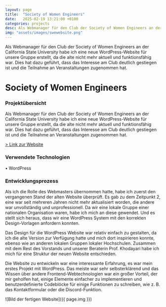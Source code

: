 ```yaml
---
layout: page
title:  "Society of Women Engineers"
date:   2025-02-19 13:21:00 +0100
categories: projects
desc: Als Webmanager für den Club der Society of Women Engineers an der California State University habe ich eine neue WordPress-Website für unsere Gruppe erstellt, da die alte nicht mehr aktuell und funktionsfähig war. Dies hat dazu geführt, dass das Interesse am Club deutlich gestiegen ist und die Teilnahme an Veranstaltungen zugenommen hat.
img: "assets/images/swewebsite.png"
---
```


Als Webmanager für den Club der Society of Women Engineers an der California State University habe ich eine neue WordPress-Website für unsere Gruppe erstellt, da die alte nicht mehr aktuell und funktionsfähig war. Dies hat dazu geführt, dass das Interesse am Club deutlich gestiegen ist und die Teilnahme an Veranstaltungen zugenommen hat.


# Society of Women Engineers


### Projektübersicht

Als Webmanager für den Club der Society of Women Engineers an der California State University habe ich eine neue WordPress-Website für unsere Gruppe erstellt, da die alte nicht mehr aktuell und funktionsfähig war. Dies hat dazu geführt, dass das Interesse am Club deutlich gestiegen ist und die Teilnahme an Veranstaltungen zugenommen hat.

[> Link zur Website](https://sites.swe.org/californiastateuniversitylosangeles/)

### Verwendete Technologien
•	WordPress

### Entwicklungsprozess
Als ich die Rolle des Webmasters übernommen hatte, habe ich zuerst den vergangenen Stand der alten Website überprüft. Es gab zu dem Zeitpunkt 2, eine war seit mehreren Jahren nicht mehr aktualisiert worden, die andere war unvollständig und unprofessionell. Da wir eine lokale Gruppe einer nationalen Organisation waren, habe ich mich an diese gewendet. Und es stellt sich heraus, dass wir eine WordPress System mit den korrekten Design-Vorlagen anfordern konnten. 

Das Design für die WordPress Website war relativ einfach zu gestalten, da ich die alte Version zur Verfügung hatte und mich dort inspirieren konnte, ebenso wie an anderen lokalen Gruppen lokaler Hochschulen. Zusammen mit dem Rest des Vorstands und unserer Beraterin Prof. Khodayari habe ich mich für eine Struktur der neuen Website entschieden. 

Die Website zu entwickeln war eine interessante Erfahrung, es war mein erstes Projekt mit WordPress. Das meiste war sehr selbsterklärend und das Wissen über andere Frontend-Webtechnologien war ein großer Vorteil, der mir geholfen hat, einige Elemente einfacher zu implementieren und benutzerdefinierte Codeblöcke für einige Funktionen zu schreiben, wie z. B. das Kontaktformular oder die Discord-Funktion. 


![Bild der fertigen Website]({{ page.img }})